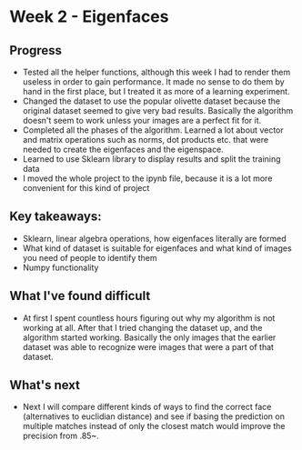 # Week 2 - Eigenfaces

## Progress
- Tested all the helper functions, although this week I had to render them useless in order to gain performance. It made no sense to do them by hand in the first place, but I treated it as more of a learning experiment.
- Changed the dataset to use the popular olivette dataset because the original dataset seemed to give very bad results. Basically the algorithm doesn't seem to work unless your images are a perfect fit for it.
- Completed all the phases of the algorithm. Learned a lot about vector and matrix operations such as norms, dot products etc. that were needed to create the eigenfaces and the eigenspace.
- Learned to use Sklearn library to display results and split the training data
- I moved the whole project to the ipynb file, because it is a lot more convenient for this kind of project

## Key takeaways:
- Sklearn, linear algebra operations, how eigenfaces literally are formed
- What kind of dataset is suitable for eigenfaces and what kind of images you need of people to identify them
- Numpy functionality

## What I've found difficult
- At first I spent countless hours figuring out why my algorithm is not working at all. After that I tried changing the dataset up, and the algorithm started working. Basically the only images that the earlier dataset was able to recognize were images that were a part of that dataset.


## What's next
- Next I will compare different kinds of ways to find the correct face (alternatives to euclidian distance) and see if basing the prediction on multiple matches instead of only the closest match would improve the precision from .85~.